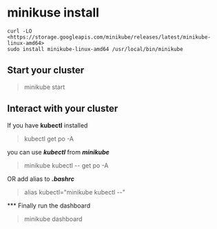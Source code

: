 # minikuse install

```/bin/bash
curl -LO <https://storage.googleapis.com/minikube/releases/latest/minikube-linux-amd64>
sudo install minikube-linux-amd64 /usr/local/bin/minikube
```

## Start your cluster

> minikube start

## Interact with your cluster

If you have **kubectl** installed
>kubectl get po -A

you can use ***kubectl*** from ***minikube***
> minikube kubectl -- get po -A

OR add alias to ***.bashrc***
> alias kubectl="minikube kubectl --"

*** Finally run the dashboard
> minikube dashboard
